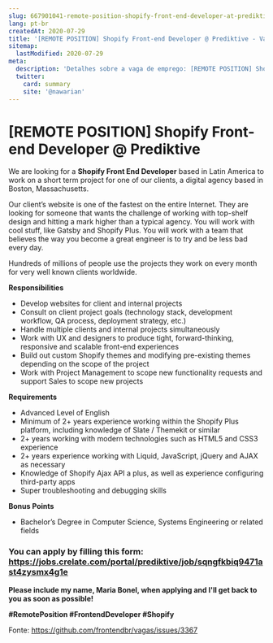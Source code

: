 ```yaml
---
slug: 667901041-remote-position-shopify-front-end-developer-at-prediktive
lang: pt-br
createdAt: 2020-07-29
title: '[REMOTE POSITION] Shopify Front-end Developer @ Prediktive - Vaga de Emprego'
sitemap:
  lastModified: 2020-07-29
meta:
  description: 'Detalhes sobre a vaga de emprego: [REMOTE POSITION] Shopify Front-end Developer @ Prediktive'
  twitter:
    card: summary
    site: '@nawarian'
---
```


# [REMOTE POSITION] Shopify Front-end Developer @ Prediktive

We are looking for a **Shopify Front End Developer** based in Latin America to work on a short term project for one of our clients, a digital agency based in Boston, Massachusetts.

Our client’s website is one of the fastest on the entire Internet. They are looking for someone that wants the challenge of working with top-shelf design and hitting a mark higher than a typical agency. You will work with cool stuff, like Gatsby and Shopify Plus. You will work with a team that believes the way you become a great engineer is to try and be less bad every day.

Hundreds of millions of people use the projects they work on every month for very well known clients worldwide.

**Responsibilities**
- Develop websites for client and internal projects
- Consult on client project goals (technology stack, development workflow, QA process, deployment strategy, etc.)
- Handle multiple clients and internal projects simultaneously
- Work with UX and designers to produce tight, forward-thinking, responsive and scalable front-end experiences
- Build out custom Shopify themes and modifying pre-existing themes depending on the scope of the project
- Work with Project Management to scope new functionality requests and support Sales to scope new projects

**Requirements**
- Advanced Level of English
- Minimum of 2+ years experience working within the Shopify Plus platform, including knowledge of Slate / Themekit or similar
- 2+ years working with modern technologies such as HTML5 and CSS3 experience
- 2+ years experience working with Liquid, JavaScript, jQuery and AJAX as necessary
- Knowledge of Shopify Ajax API a plus, as well as experience configuring third-party apps
- Super troubleshooting and debugging skills

**Bonus Points**
- Bachelor’s Degree in Computer Science, Systems Engineering or related fields

### You can apply by filling this form: https://jobs.crelate.com/portal/prediktive/job/sqngfkbiq9471ast4zysmx4g1e
**Please include my name, Maria Bonel, when applying and I'll get back to you as soon as possible!**

**#RemotePosition #FrontendDeveloper #Shopify**

Fonte: https://github.com/frontendbr/vagas/issues/3367